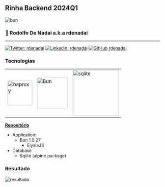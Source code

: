 ## Rinha Backend 2024Q1

<img src="https://github.com/rdenadai/rinha-de-backend-2024-q1/blob/rdenadai_bun_sqlite/participantes/rdenadai_bun_sqlite/img/bun.png?raw=true" alt="bun" />

### 🤖 Rodolfo De Nadai a.k.a rdenadai

---

[![Twitter: rdenadai](https://img.shields.io/twitter/follow/rdenadai?style=social)](https://twitter.com/rdenadai)
[![Linkedin: rdenadai](https://img.shields.io/badge/-rdenadai-blue?style=flat-square&logo=Linkedin&logoColor=white&link=https://www.linkedin.com/in/rdenadai/)](https://www.linkedin.com/in/rdenadai/)
[![GitHub rdenadai](https://img.shields.io/github/followers/rdenadai?label=follow&style=social)](https://github.com/rdenadai)

### Tecnologias

<div>
	<table>
		<tr>
			<td><img width="80" src="https://camo.githubusercontent.com/34f0e5e657d2a094318cf4e8e9f5dfeebb89a26cf5aadb1045f6ddfbee460e33/68747470733a2f2f63646e2e69636f6e2d69636f6e732e636f6d2f69636f6e73322f323639392f504e472f3531322f686170726f78795f6c6f676f5f69636f6e5f3137313031372e706e67" alt="haproxy" title="haproxy"/></td>
      <td><img width="100" src="https://camo.githubusercontent.com/bd634af27bd88c8ed6d46ae86b7a718e690af0abafc3141a959be97418140285/68747470733a2f2f62756e2e73682f6c6f676f2e737667" alt="Bun" title="Bun"/></td>
			<td><img width="150" src="https://camo.githubusercontent.com/fb960c8191b589f7708c81872ec27b01b7e8af4dabb525d513a527ff157e4740/68747470733a2f2f75706c6f61642e77696b696d656469612e6f72672f77696b6970656469612f636f6d6d6f6e732f332f33382f53514c6974653337302e737667" alt="sqlite" title="sqlite"/></td>
		</tr>
	</table>
</div>

[**Repositório**](https://github.com/rdenadai/rinha-de-backend-2024-q1/tree/rdenadai_bun_sqlite/participantes/rdenadai_bun_sqlite)

- Application:
  - Bun 1.0.27
    - ElysiaJS
- Database
  - Sqlite (alpine package)

### Resultado

<img src="https://github.com/rdenadai/rinha-de-backend-2024-q1/blob/rdenadai_bun_sqlite/participantes/rdenadai_bun_sqlite/img/relatorio.png?raw=true" alt="resultado" />
